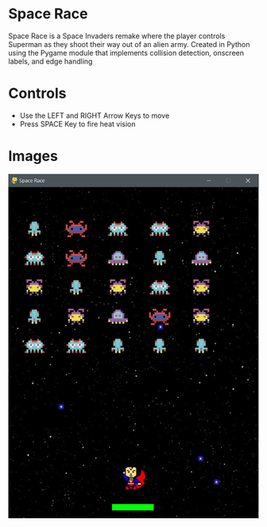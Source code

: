 # Space Race
Space Race is a Space Invaders remake where the player controls Superman as they shoot their way out of an alien army. Created in Python using the Pygame module that implements collision detection, onscreen labels, and edge handling 

# Controls
- Use the LEFT and RIGHT Arrow Keys to move
- Press SPACE Key to fire heat vision

# Images
![screenshot](screentshot1.JPG)
